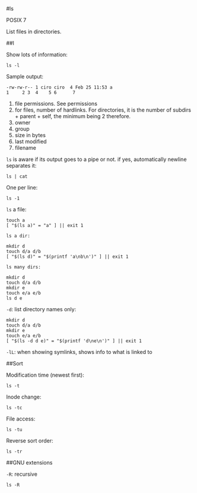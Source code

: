 #ls

POSIX 7

List files in directories.

##l

Show lots of information:

    ls -l

Sample output:

    -rw-rw-r-- 1 ciro ciro  4 Feb 25 11:53 a
    1     2 3  4    5 6      7

1. file permissions. See permissions
2. for files, number of hardlinks. For directories, it is the number of subdirs + parent + self,
    the minimum being 2 therefore.
3. owner
4. group
5. size in bytes
6. last modified
7. filename

`ls` is aware if its output goes to a pipe or not. if yes, automatically newline separates it:

    ls | cat

One per line:

    ls -1

`ls` a file:

    touch a
    [ "$(ls a)" = "a" ] || exit 1

    ls a dir:

    mkdir d
    touch d/a d/b
    [ "$(ls d)" = "$(printf 'a\nb\n')" ] || exit 1

    ls many dirs:

    mkdir d
    touch d/a d/b
    mkdir e
    touch e/a e/b
    ls d e

`-d`: list directory names only:

    mkdir d
    touch d/a d/b
    mkdir e
    touch e/a e/b
    [ "$(ls -d d e)" = "$(printf 'd\ne\n')" ] || exit 1

`-lL`: when showing symlinks, shows info to what is linked to

##Sort

Modification time (newest first):

    ls -t

Inode change:

    ls -tc

File access:

    ls -tu

Reverse sort order:

    ls -tr

##GNU extensions

`-R`: recursive

    ls -R
